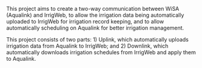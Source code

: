 This project aims to create a two-way communication between WiSA (Aqualink) and IrrigWeb, to allow the irrigation data being automatically uploaded to IrrigWeb for irrigation record keeping, and to allow automatically scheduling on Aqualink for better irrigation management. 

This project consists of two parts: 1) Uplink, which automatically uploads irrigation data from Aqualink to IrrigWeb; and 2) Downlink, which automatically downloads irrigation schedules from IrrigWeb and apply them to Aqualink.
